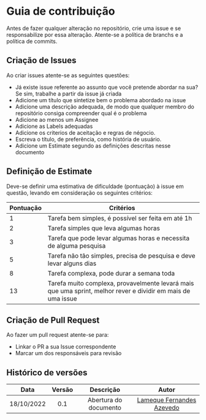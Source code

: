 # Guia de contribuição

Antes de fazer qualquer alteração no repositório, crie uma issue e se responsabilize por essa alteração. Atente-se a política de branchs e a política de commits.


## Criação de Issues

Ao criar issues atente-se as seguintes questões:

- Já existe issue referente ao assunto que você pretende abordar na sua? Se sim, trabalhe a partir da issue já criada
- Adicione um título que sintetize bem o problema abordado na issue
- Adicione uma descrição adequada, de modo que qualquer membro do repositório consiga compreender qual é o problema
- Adicione ao menos um Assignee
- Adicione as Labels adequadas
- Adicione os criterios de aceitação e regras de négocio.
- Escreva o título, de preferência, como história de usuário.
- Adicione um Estimate segundo as definições descritas nesse documento


## Definição de Estimate

Deve-se definir uma estimativa de dificuldade (pontuação) à issue em questão, levando em consideração os seguintes critérios:

| Pontuação   | Critérios                                                                                                     |
| ----------- | ------------------------------------------------------------------------------------------------------------- |
| 1           | Tarefa bem simples, é possível ser feita em até 1h                                                            |
| 2           | Tarefa simples que leva algumas horas                                                                         |
| 3           | Tarefa que pode levar algumas horas e necessita de alguma pesquisa                                            |
| 5           | Tarefa não tão simples, precisa de pesquisa e deve levar alguns dias                                          |
| 8           | Tarefa complexa, pode durar a semana toda                                                                     |
| 13          | Tarefa muito complexa, provavelmente levará mais que uma sprint, melhor rever e dividir em mais de uma issue  |


## Criação de Pull Request

Ao fazer um pull request atente-se para:

- Linkar o PR a sua Issue correspondente
- Marcar um dos responsáveis para revisão


## Histórico de versões

| Data       | Versão   | Descrição             | Autor                                                           |
| :--------: | :------: | :-------------------: | :-------------------------------------------------------------: |
| 18/10/2022 |    0.1   | Abertura do documento | [Lameque Fernandes Azevedo](https://github.com/LamequeFernandes)|